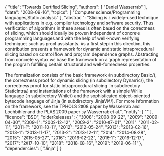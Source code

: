 {
    "title": "Towards Certified Slicing",
    "authors": [
        "Daniel Wasserrab"
    ],
    "date": "2008-09-16",
    "topics": [
        "Computer science/Programming languages/Static analysis"
    ],
    "abstract": "Slicing is a widely-used technique with applications in e.g. compiler technology and software security. Thus verification of algorithms in these areas is often based on the correctness of slicing, which should ideally be proven independent of concrete programming languages and with the help of well-known verifying techniques such as proof assistants. As a first step in this direction, this contribution presents a framework for dynamic and static intraprocedural slicing based on control flow and program dependence graphs. Abstracting from concrete syntax we base the framework on a graph representation of the program fulfilling certain structural and well-formedness properties.<br><br>The formalization consists of the basic framework (in subdirectory Basic/), the correctness proof for dynamic slicing (in subdirectory Dynamic/), the correctness proof for static intraprocedural slicing (in subdirectory StaticIntra/) and instantiations of the framework with a simple While language (in subdirectory While/) and the sophisticated object-oriented bytecode language of Jinja (in subdirectory JinjaVM/). For more information on the framework, see the TPHOLS 2008 paper by Wasserrab and Lochbihler and the PLAS 2009 paper by Wasserrab et al.",
    "notify": [
        ""
    ],
    "licence": "BSD",
    "olderReleases": {
        "2008": "2008-09-22",
        "2009": "2009-04-30",
        "2009-1": "2009-12-12",
        "2009-2": "2010-07-01",
        "2011": "2011-02-11",
        "2011-1": "2011-10-11",
        "2012": "2012-05-24",
        "2013": "2013-02-16",
        "2013-1": "2013-11-17",
        "2013-2": "2013-12-11",
        "2014": "2014-08-28",
        "2015": "2015-05-27",
        "2016": "2016-02-22",
        "2016-1": "2016-12-17",
        "2017": "2017-10-10",
        "2018": "2018-08-16",
        "2019": "2019-06-11"
    },
    "dependencies": [
        "Jinja"
    ]
}